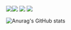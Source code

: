 
<img src="https://img.shields.io/badge/Unity-000000?style=for-the-badge&logo=Unity&logoColor=white"><img src="https://img.shields.io/badge/C-A8B9CC?style=for-the-badge&logo=C&logoColor=white">
<img src="https://img.shields.io/badge/C++-00599C?style=for-the-badge&logo=cplusplus&logoColor=white">
<img src="https://img.shields.io/badge/Unreal Engine-0E1128?style=for-the-badge&logo=Unreal Engine&logoColor=white">


![Anurag's GitHub stats](https://github-readme-stats.vercel.app/api?username=ruixian24&show_icons=true&theme=onedark)
